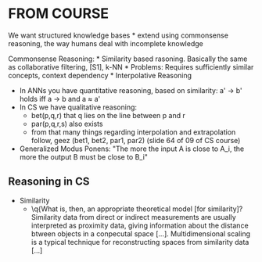 
# FROM COURSE

We want structured knowledge bases
    * extend using commonsense reasoning, the way humans deal with incomplete knowledge

Commonsense Reasoning:
    * Similarity based rasoning. Basically the same as collaborative filtering, [S1], k-NN
        * Problems: Requires sufficiently similar concepts, context dependency
    * Interpolative Reasoning   


    
* In ANNs you have quantitative reasoning, based on similarity: a' -> b' holds iff a -> b and a $\approx$ a'
* In CS we have qualitative reasoning:
    * bet(p,q,r) that q lies on the line between p and r
    * par(p,q,r,s) also exists
    * from that many things regarding interpolation and extrapolation follow, geez (bet1, bet2, par1, par2) (slide 64 of 09 of CS course)
* Generalized Modus Ponens: "The more the input A is close to A_i, the more the output B must be close to B_i"


## Reasoning in CS

* Similarity
	* \q{What is, then, an appropriate theoretical model [for similarity]? Similarity data from direct or indirect measurements are usually interpreted as proximity data, giving information about the distance btween objects in a conpecutal space [...]. Multidimensional scaling is a typical technique for reconstructing spaces from similarity data [...]


